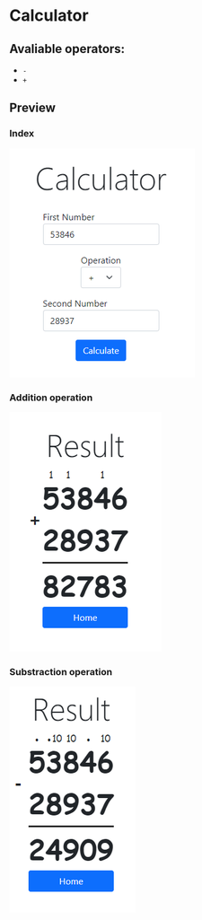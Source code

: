 # Calculator
## Avaliable operators:
* `-`
* `+`

## Preview
### Index
![Index](https://github.com/Flowseal/TravelPractice/blob/hometasks/Lesson5%20(WebCalc)/Images/Index.png?raw=true)

### Addition operation
![Addition](https://github.com/Flowseal/TravelPractice/blob/hometasks/Lesson5%20(WebCalc)/Images/Addition.png?raw=true)

### Substraction operation
![Substraction](https://github.com/Flowseal/TravelPractice/blob/hometasks/Lesson5%20(WebCalc)/Images/Substraction.png?raw=true)